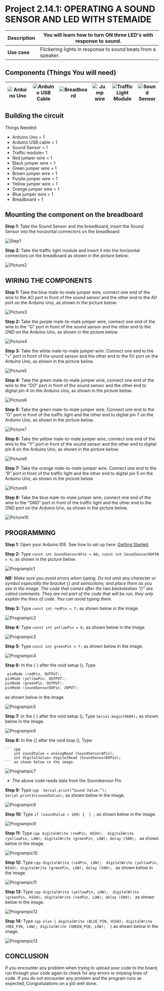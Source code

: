# Project 2.14.1: OPERATING A SOUND SENSOR AND LED WITH STEMAIDE

| **Description** | You will learn how to turn ON three LED's with response to sound.  |
|------------------|----------------------------------------------------------------|
| **Use case**     | Flickering lights in response to sound beats from a speaker. |

## Components (Things You will need)

| ![Arduino Uno](../../assets/components/arduino.webp) | ![Arduino USB Cable](../../assets/components/usbcable.webp) | ![Breadboard](../../assets/components/breadboard.webp) |![Jump wire](../../assets/components/jumperwires.webp)|![Traffic Light Module](../../assets/2.0/3.3.Traffic_Light_STEMAIDE/Traffic_Light_Module.webp)|![Sound Sensor](../../assets/2.0/7.3.SoundSensor%20+%20Traffic/SoundSensor.webp)|
|-------------------------|-------------------------|-------------------------|-------------------------|------------------------|--------------------------|

## Building the circuit

Things Needed:

- Arduino Uno = 1  
- Arduino USB cable = 1
- Sound Sensor  = 1
- Traffic module= 1
- Red jumper wire = 1
- Black jumper wire = 1
- Green jumper wire = 1
- Brown jumper wire = 1
- Purple jumper wire = 1
- Yellow jumper wire = 1
- Orange jumper wire = 1
- Blue jumper wire = 1
- Breadboard = 1


## Mounting the component on the breadboard

**Step 1:** Take the Sound Sensor and the breadboard, insert the Sound Sensor into the horizontal connectors on the breadboard.

![Step1](../../assets/2.0/7.3.SoundSensor%20+%20Traffic/Step1pic.webp)

**Step 2:** Take the traffic light module and insert it into the horizontal connectors on the breadboard as shown in the picture below:

![Picture2](../../assets/2.0/7.3.SoundSensor%20+%20Traffic/Step2pic2.webp)


## WIRING THE COMPONENTS

**Step 1:** Take the blue male-to-male jumper wire, connect one end of the wire to the AO port in front of the sound sensor and the other end to the A0 port on the Arduino Uno, as shown in the picture below:

![Picture3](../../assets/2.0/7.3.SoundSensor%20+%20Traffic/Wiringpic1.webp)


**Step 2:** Take the purple male-to-male jumper wire, connect one end of the wire to the “G” port in front of the sound sensor and the other end to the GND on the Arduino Uno, as shown in the picture below.

![Picture4](../../assets/2.0/7.3.SoundSensor%20+%20Traffic/Wiringpic2.webp)

**Step 3:** Take the white male-to-male jumper wire. Connect one end to the “+” port in front of the sound sensor and the other end to the 5V port on the Arduino Uno, as shown in the picture below.

![Picture5](../../assets/2.0/7.3.SoundSensor%20+%20Traffic/Wiringpic3.webp)

**Step 4:** Take the green male-to-male jumper wire, connect one end of the wire to the “DO” port in front of the sound sensor and the other end to digital pin 4 on the Arduino Uno, as shown in the picture below.

![Picture6](../../assets/2.0/7.3.SoundSensor%20+%20Traffic/Wiringpic4.webp)

**Step 5:** Take the green male-to-male jumper wire. Connect one end to the “G” port in front of the traffic light and the other end to digital pin 7 on the Arduino Uno, as shown in the picture below.

![Picture7](../../assets/2.0/7.3.SoundSensor%20+%20Traffic/Wiringpic5.webp)

**Step 6:** Take the yellow male-to-male jumper wire, connect one end of the wire to the “Y” port in front of the sound sensor and the other end to digital pin 6 on the Arduino Uno, as shown in the picture below.

![Picture8](../../assets/2.0/7.3.SoundSensor%20+%20Traffic/Wiringpic6.webp)

**Step 7:** Take the orange male-to-male jumper wire. Connect one end to the “R” port in front of the traffic light and the other end to digital pin 5 on the Arduino Uno, as shown in the picture below.

![Picture9](../../assets/2.0/7.3.SoundSensor%20+%20Traffic/Wiringpic7.webp)

**Step 8:** Take the blue male-to-male jumper wire, connect one end of the wire to the “GND” port in front of the traffic light and the other end to the GND port on the Arduino Uno, as shown in the picture below.

![Picture10](../../assets/2.0/7.3.SoundSensor%20+%20Traffic/Wiringpic8.webp)


## PROGRAMMING

**Step 1:** Open your Arduino IDE. See how to set up here: [Getting Started](../../getting-started/overview.md).

**Step 2:** Type ``` const int SoundSensorAPin = A0; const int SoundSensorDOPIN = 4; ``` as shown in the picture below.

![Programpic1](../../assets/2.0/7.3.SoundSensor%20+%20Traffic/Programphic1.webp)

_**NB:** Make sure you avoid errors when typing. Do not omit any character or symbol especially the bracket {} and semicolons; and place them as you see in the image. The code that comes after the two  backslashes “//” are called comments. They are not part of the code that will be run, they only explain the lines of code. You can avoid typing them._

**Step 3:** Type ``` const int redPin = 7; ``` as shown below in the image.

![Programpic2](../../assets/2.0/7.3.SoundSensor%20+%20Traffic/Programphic2.webp)





**Step 4:** Type ``` const int yellowPin = 6; ``` as shown below in the image.

![Programpic3](../../assets/2.0/7.3.SoundSensor%20+%20Traffic/Programphic3.webp)

**Step 5:** Type ``` const int greenPin = 7; ``` as shown below in the image.

![Programpic4](../../assets/2.0/7.3.SoundSensor%20+%20Traffic/Programphic4.webp)

**Step 6:** In the { } after the void setup (),
Type
``` cpp
 pinMode (redPin, OUTPUT);
pinMode (yellowPin, OUTPUT);
pinMode (greenPin, OUTPUT);
pinMode (soundSensorDOPin, INPUT); 
 ``` 
as shown below in the image.

![Programpic5](../../assets/2.0/7.3.SoundSensor%20+%20Traffic/Programphic5.webp)

**Step 7:** In the { } after the void setup (), Type ``` Serial.begin(9600); ``` as shown below in the image.

![Programpic6](../../assets/2.0/7.3.SoundSensor%20+%20Traffic/Programphic6.webp)

**Step 8:** In the {} after the void loop (), Type 

    ``` cpp
        int soundValue = analogRead (SoundSensorAPin); 
        int digitalValue= digitalRead (SoundSensorDOPin); 
    ``` as shown below in the image.

![Programpic7](../../assets/2.0/7.3.SoundSensor%20+%20Traffic/Programphic7.webp)

- The above code reads data from the Soundsensor Pin.

**Step 9:** Type 
        ``` cpp 
           Serial.print(“Sound Value:”);
	        Serial.printIn(soundValue);
        ``` as shown below in the image.

![Programpic8](../../assets/2.0/7.3.SoundSensor%20+%20Traffic/Programphic8.webp)

**Step 10:** Type ``` if (soundValue > 100) {  } ; ``` as shown below in the image.

![Programpic9](../../assets/2.0/7.3.SoundSensor%20+%20Traffic/Programphic9.webp)

**Step 11:** Type 
       ``` cpp
           digitalWrite (redPin, HIGH); 
           digitalWrite (yellowPin, LOW);
           digitalWrite (greenPin, LOW);
	       delay (500); 
                    ``` as shown below in the image.

![Programpic10](../../assets/2.0/7.3.SoundSensor%20+%20Traffic/Programphic10.webp)

**Step 12:** Type
            ``` cpp
            digitalWrite (redPin, LOW); 
            digitalWrite (yellowPin, HIGH);
            digitalWrite (greenPin, LOW);
	         delay (500); 
            ``` as shown below in the image.

![Programpic11](../../assets/2.0/7.3.SoundSensor%20+%20Traffic/Programphic11.webp)

**Step 13:** Type 
        ``` cpp
           digitalWrite (yellowPin, LOW); 
           digitalWrite (greenPin, HIGH);
           digitalWrite (redPin, LOW);
	       delay (500); 
         ``` as shown below in the image.

![Programpic12](../../assets/2.0/7.3.SoundSensor%20+%20Traffic/Programphic12.webp)



**Step 14:** Type 
        ``` cpp
          else {
             digitalWrite (BLUE_PIN, HIGH);
             digitalWrite (RED_PIN, LOW);
             digitalWrite (GREEN_PIN, LOW);  }
        ``` as shown below in the image.

![Programpic13](../../assets/2.0/7.3.SoundSensor%20+%20Traffic/Programphic13.webp)


## CONCLUSION
If you encounter any problem when trying to upload your code to the board, run through your code again to check for any errors or missing lines of code. If you do not encounter any problem and the program runs as expected, Congratulations on a job well done. 
